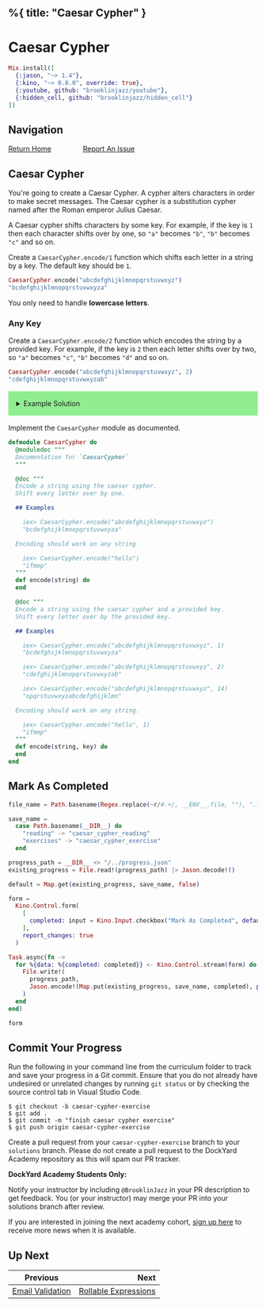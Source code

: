%{
  title: "Caesar Cypher"
}
---
# Caesar Cypher

```elixir
Mix.install([
  {:jason, "~> 1.4"},
  {:kino, "~> 0.8.0", override: true},
  {:youtube, github: "brooklinjazz/youtube"},
  {:hidden_cell, github: "brooklinjazz/hidden_cell"}
])
```

## Navigation

[Return Home](../start.livemd)<span style="padding: 0 30px"></span>
[Report An Issue](https://github.com/DockYard-Academy/beta_curriculum/issues/new?assignees=&labels=&template=issue.md&title=)

## Caesar Cypher

You're going to create a Caesar Cypher. A cypher alters characters in order to make secret messages. The Caesar cypher is a substitution cypher named after the Roman emperor Julius Caesar.

A Caesar cypher shifts characters by some key. For example, if the key is `1` then each character shifts over by one, so `"a"` becomes `"b"`, `"b"` becomes `"c"` and so on.

Create a `CaesarCypher.encode/1` function which shifts each letter in a string by a key. The default key should be `1`.

<!-- livebook:{"force_markdown":true} -->

```elixir
CaesarCypher.encode("abcdefghijklmnopqrstuvwxyz")
"bcdefghijklmnopqrstuvwxyza"
```

You only need to handle **lowercase letters**.

### Any Key

Create a `CaesarCypher.encode/2` function which encodes the string by a provided key. For example, if the key is `2` then each letter shifts over by two, so `"a"` becomes `"c"`, `"b"` becomes `"d"` and so on.

<!-- livebook:{"force_markdown":true} -->

```elixir
CaesarCypher.encode("abcdefghijklmnopqrstuvwxyz", 2)
"cdefghijklmnopqrstuvwxyzab"
```

<details style="background-color: lightgreen; padding: 1rem; margin: 1rem 0;">
<summary>Example Solution</summary>

```elixir
defmodule CaesarCypher do
 def encode(string) do
    encode(string, 1)
  end

  def encode(string, key) do
    String.to_charlist(string)
    |> Enum.map(fn char ->
      overflow = char + key > ?z
      if overflow do
        ?a + rem(char + key, ?z) - 1
      else
        char + key
      end
    end)
    |> List.to_string()
  end
end
```

</details>

Implement the `CaesarCypher` module as documented.

```elixir
defmodule CaesarCypher do
  @moduledoc """
  Documentation for `CaesarCypher`
  """

  @doc """
  Encode a string using the caesar cypher.
  Shift every letter over by one.

  ## Examples

    iex> CaesarCypher.encode("abcdefghijklmnopqrstuvwxyz")
    "bcdefghijklmnopqrstuvwxyza"

  Encoding should work on any string

    iex> CaesarCypher.encode("hello")
    "ifmmp"
  """
  def encode(string) do
  end

  @doc """
  Encode a string using the caesar cypher and a provided key.
  Shift every letter over by the provided key.

  ## Examples

    iex> CaesarCypher.encode("abcdefghijklmnopqrstuvwxyz", 1)
    "bcdefghijklmnopqrstuvwxyza"

    iex> CaesarCypher.encode("abcdefghijklmnopqrstuvwxyz", 2)
    "cdefghijklmnopqrstuvwxyzab"

    iex> CaesarCypher.encode("abcdefghijklmnopqrstuvwxyz", 14)
    "opqrstuvwxyzabcdefghijklmn"

  Encoding should work on any string.

    iex> CaesarCypher.encode("hello", 1)
    "ifmmp"
  """
  def encode(string, key) do
  end
end
```

## Mark As Completed

<!-- livebook:{"attrs":{"source":"file_name = Path.basename(Regex.replace(~r/#.+/, __ENV__.file, \"\"), \".livemd\")\n\nsave_name =\n  case Path.basename(__DIR__) do\n    \"reading\" -> \"caesar_cypher_reading\"\n    \"exercises\" -> \"caesar_cypher_exercise\"\n  end\n\nprogress_path = __DIR__ <> \"/../progress.json\"\nexisting_progress = File.read!(progress_path) |> Jason.decode!()\n\ndefault = Map.get(existing_progress, save_name, false)\n\nform =\n  Kino.Control.form(\n    [\n      completed: input = Kino.Input.checkbox(\"Mark As Completed\", default: default)\n    ],\n    report_changes: true\n  )\n\nTask.async(fn ->\n  for %{data: %{completed: completed}} <- Kino.Control.stream(form) do\n    File.write!(\n      progress_path,\n      Jason.encode!(Map.put(existing_progress, save_name, completed), pretty: true)\n    )\n  end\nend)\n\nform","title":"Track Your Progress"},"chunks":null,"kind":"Elixir.HiddenCell","livebook_object":"smart_cell"} -->

```elixir
file_name = Path.basename(Regex.replace(~r/#.+/, __ENV__.file, ""), ".livemd")

save_name =
  case Path.basename(__DIR__) do
    "reading" -> "caesar_cypher_reading"
    "exercises" -> "caesar_cypher_exercise"
  end

progress_path = __DIR__ <> "/../progress.json"
existing_progress = File.read!(progress_path) |> Jason.decode!()

default = Map.get(existing_progress, save_name, false)

form =
  Kino.Control.form(
    [
      completed: input = Kino.Input.checkbox("Mark As Completed", default: default)
    ],
    report_changes: true
  )

Task.async(fn ->
  for %{data: %{completed: completed}} <- Kino.Control.stream(form) do
    File.write!(
      progress_path,
      Jason.encode!(Map.put(existing_progress, save_name, completed), pretty: true)
    )
  end
end)

form
```

## Commit Your Progress

Run the following in your command line from the curriculum folder to track and save your progress in a Git commit.
Ensure that you do not already have undesired or unrelated changes by running `git status` or by checking the source control tab in Visual Studio Code.

```
$ git checkout -b caesar-cypher-exercise
$ git add .
$ git commit -m "finish caesar cypher exercise"
$ git push origin caesar-cypher-exercise
```

Create a pull request from your `caesar-cypher-exercise` branch to your `solutions` branch.
Please do not create a pull request to the DockYard Academy repository as this will spam our PR tracker.

**DockYard Academy Students Only:**

Notify your instructor by including `@BrooklinJazz` in your PR description to get feedback.
You (or your instructor) may merge your PR into your solutions branch after review.

If you are interested in joining the next academy cohort, [sign up here](https://academy.dockyard.com/) to receive more news when it is available.

## Up Next

| Previous                                                 | Next                                                             |
| -------------------------------------------------------- | ---------------------------------------------------------------: |
| [Email Validation](../exercises/email_validation.livemd) | [Rollable Expressions](../exercises/rollable_expressions.livemd) |

